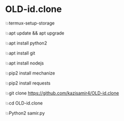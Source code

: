 # OLD-id.clone



💥termux-setup-storage

💥apt update && apt upgrade

💥apt install python2

💥apt install git

💥apt install nodejs

💥pip2 install mechanize

💥pip2 install requests

💥git clone https://github.com/kazisamir4/OLD-id.clone

💥cd OLD-id.clone

💥Python2 samir.py
